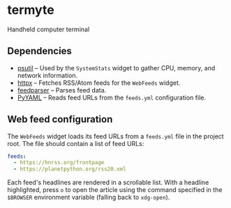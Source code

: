 # termyte
Handheld computer terminal

## Dependencies

- [psutil](https://pypi.org/project/psutil/) – Used by the `SystemStats` widget to
  gather CPU, memory, and network information.
- [httpx](https://www.python-httpx.org/) – Fetches RSS/Atom feeds for the
  `WebFeeds` widget.
- [feedparser](https://pypi.org/project/feedparser/) – Parses feed data.
- [PyYAML](https://pypi.org/project/PyYAML/) – Reads feed URLs from the
  `feeds.yml` configuration file.

## Web feed configuration

The `WebFeeds` widget loads its feed URLs from a `feeds.yml` file in the project
root.  The file should contain a list of feed URLs:

```yaml
feeds:
  - https://hnrss.org/frontpage
  - https://planetpython.org/rss20.xml
```

Each feed's headlines are rendered in a scrollable list.  With a headline
highlighted, press `o` to open the article using the command specified in the
`$BROWSER` environment variable (falling back to `xdg-open`).

